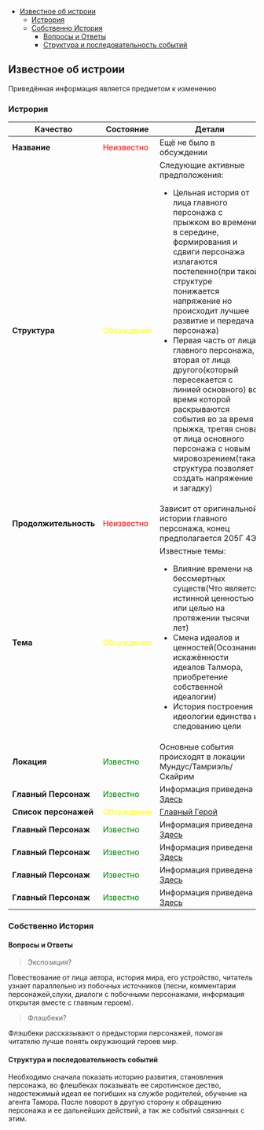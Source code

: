 - [Известное об истроии](#известное-об-истроии)
  - [Истрория](#истрория)
  - [Собственно История](#собственно-история)
    - [Вопросы и Ответы](#вопросы-и-ответы)
    - [Структура и последовательность событий](#структура-и-последовательность-событий)

## Известное об истроии
Приведённая информация является предметом к изменению

### Истрория
| Качество              | Состояние                                    | Детали                                                                                                                                                                                                                                                                                                                                                                                                                                                                                                                                                                                |
| --------------------- | -------------------------------------------- | ------------------------------------------------------------------------------------------------------------------------------------------------------------------------------------------------------------------------------------------------------------------------------------------------------------------------------------------------------------------------------------------------------------------------------------------------------------------------------------------------------------------------------------------------------------------------------------- |
| **Название**          | <span style="color:red">Неизвестно</span>    | Ещё не было в обсуждении                                                                                                                                                                                                                                                                                                                                                                                                                                                                                                                                                              |
| **Структура**         | <span style="color:yellow">Обсуждение</span> | Следующие активные предположения: <ul><li>Цельная история от лица главного персонажа с прыжком во времени в середине, формирования и сдвиги персонажа излагаются постепенно(при такой структуре понижается напряжение но происходит лучшее развитие и передача персонажа)</li><li>Первая часть от лица главного персонажа, вторая от лица другого(который пересекается с линией основного) во время которой раскрываются события во за время прыжка, третяя снова от лица основного персонажа с новым мировозрением(такая структура позволяет создать напряжение и загадку)</li></ul> |
| **Продолжительность** | <span style="color:red">Неизвестно</span>    | Зависит от оригинальной истории главного персонажа, конец предполагается 205Г 4Э.                                                                                                                                                                                                                                                                                                                                                                                                                                                                                                     |
| **Тема**              | <span style="color:yellow">Обсуждение</span> | Известные темы: <ul><li>Влияние времени на бессмертных существ(Что является истинной ценностью или целью на протяжении тысячи лет)</li><li>Смена идеалов и ценностей(Осознание искажённости идеалов Талмора, приобретение собственной идеалогии)</li><li>История построения идеологии единства и следованию цели</li></ul>                                                                                                                                                                                                                                                            |
| **Локация**           | <span style="color:green">Известно</span>    | Основные события происходят в локации Мундус/Тамриэль/Скайрим                                                                                                                                                                                                                                                                                                                                                                                                                                                                                                                         |
| **Главный Персонаж**  | <span style="color:green">Известно</span>    | Информация приведена [Здесь](characters/main.md)                                                                                                                                                                                                                                                                                                                                                                                                                                                                                                                                      |
| **Список персонажей** | <span style="color:yellow">Обсуждение</span> | [Главный Герой](characters/main.md)                                                                                                                                                                                                                                                                                                                                                                                                                                                                                                                                                   |
| **Главный Персонаж**  | <span style="color:green">Известно</span>    | Информация приведена [Здесь](characters/main.md)                                                                                                                                                                                                                                                                                                                                                                                                                                                                                                                                      |
| **Главный Персонаж**  | <span style="color:green">Известно</span>    | Информация приведена [Здесь](characters/main.md)                                                                                                                                                                                                                                                                                                                                                                                                                                                                                                                                      |
| **Главный Персонаж**  | <span style="color:green">Известно</span>    | Информация приведена [Здесь](characters/main.md)                                                                                                                                                                                                                                                                                                                                                                                                                                                                                                                                      |
| **Главный Персонаж**  | <span style="color:green">Известно</span>    | Информация приведена [Здесь](characters/main.md)                                                                                                                                                                                                                                                                                                                                                                                                                                                                                                                                      |


### Собственно История

#### Вопросы и Ответы

> Экспозиция?

Повествование от лица автора, история мира, его устройство, читатель узнает параллельно из побочных источников (песни, комментарии персонажей,слухи, диалоги с побочными персонажами, информация открытая вместе с главным героем). 

> Флэшбеки?

Флэшбеки рассказывают о предыстории персонажей, помогая читателю лучше понять окружающий героев мир. 

#### Структура и последовательность событий

Необходимо сначала показать историю развития, становления персонажа, во флешбеках показывать ее сиротинское дество, недостежимый идеал ее погибших на службе родителей, обучение на агента Тамора. После поворот в другую сторону к обращению персонажа и ее дальнейших действий, а так же событий связанных с этим. 